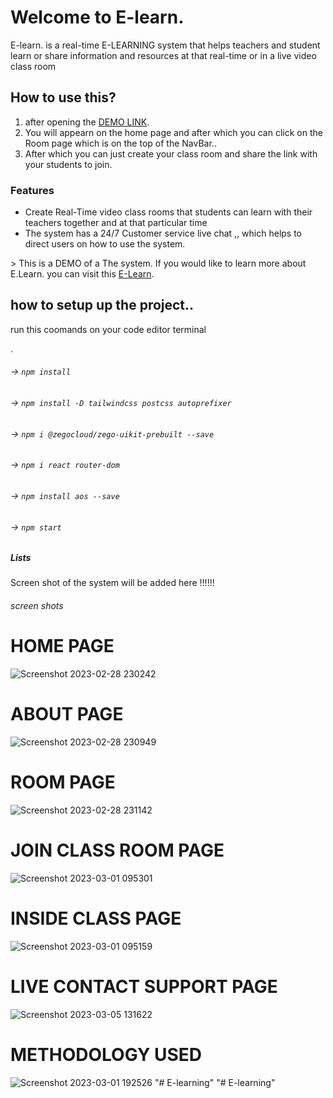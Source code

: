 # Welcome to E-learn.

E-learn. is a real-time E-LEARNING system that helps teachers and student learn or share information and resources at that real-time or in a live video class room

## How to use this?

1. after opening the [DEMO LINK](https://e-learning-sytem.vercel.app/).
2. You will appearn on the home page and after which you can click on the Room page which is on the top of the NavBar.. 
3. After which you can just create your class room and share the link with your students to join.

### Features

-  Create Real-Time video class rooms that students can learn with their teachers together and at that particular time 
- The system has a 24/7 Customer service live chat ,, which helps to direct users on how to use the system.

&gt; This is a DEMO of a The system. If you would like to learn more about E.Learn.  you can visit this [E-Learn](https://e-learning-sytem.vercel.app/).

## how to setup up the project..

run this coomands on your code editor terminal

.
###### -> `npm install`
###### -> `npm install -D tailwindcss postcss autoprefixer`
###### -> `npm i @zegocloud/zego-uikit-prebuilt --save`
###### -> `npm i react router-dom`
###### -> `npm install aos --save`
###### -> `npm start`



##### Lists 

Screen shot of the system will be added here  !!!!!!

###### screen shots
# HOME PAGE
![Screenshot 2023-02-28 230242](https://user-images.githubusercontent.com/98779202/222959671-920a9bf1-71c1-47ed-a375-48403aeaa05f.jpg)

# ABOUT PAGE

![Screenshot 2023-02-28 230949](https://user-images.githubusercontent.com/98779202/222959743-bbf5ce28-6199-49d3-83f4-16f365680b07.jpg)

# ROOM PAGE

![Screenshot 2023-02-28 231142](https://user-images.githubusercontent.com/98779202/222959766-2262fdc3-e7e0-4abd-ab9a-6d14cf341efc.jpg)

# JOIN CLASS ROOM PAGE

![Screenshot 2023-03-01 095301](https://user-images.githubusercontent.com/98779202/222959824-08cf821d-50c0-4b01-bb2d-4a1551067545.jpg)

# INSIDE CLASS PAGE

![Screenshot 2023-03-01 095159](https://user-images.githubusercontent.com/98779202/222959855-77e9cd17-7e57-43ee-b376-aee04ba8c529.jpg)

# LIVE CONTACT SUPPORT PAGE


![Screenshot 2023-03-05 131622](https://user-images.githubusercontent.com/98779202/222959925-c1db3c97-98fa-48be-86cd-ef49e85b266f.jpg)

# METHODOLOGY USED

![Screenshot 2023-03-01 192526](https://user-images.githubusercontent.com/98779202/222959948-b57f490d-7cf7-493a-b7af-63439a9b8af0.jpg)
"# E-learning" 
"# E-learning" 
